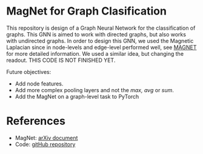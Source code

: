 # MagNet for Graph Clasification

This repository is design of a Graph Neural Network for the classification of graphs. This GNN is aimed to work with directed graphs, but also works with undirected graphs. 
In order to design this GNN, we used the Magnetic Laplacian since in node-levels and edge-level performed well, see [MAGNET](https://arxiv.org/pdf/2102.11391) for more detailed 
information. We used a similar idea, but changing the readout. THIS CODE IS NOT FINISHED YET.

Future objectives: 
-   Add node features.
-   Add more complex pooling layers and not the *max, avg* or *sum*.
-   Add the MagNet on a graph-level task to PyTorch

# References

-  MagNet: [arXiv document](https://arxiv.org/pdf/2102.11391)
-  Code: [gitHub repository](https://github.com/qbxlvnf11/graph-neural-networks-for-graph-classification)
